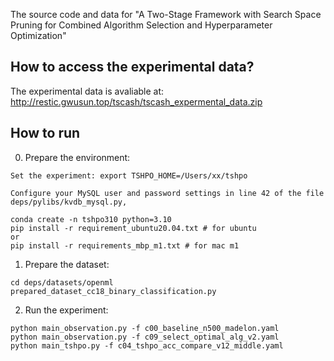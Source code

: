 The source code and data for "A Two-Stage Framework with Search Space Pruning for Combined Algorithm Selection and
Hyperparameter Optimization"

## How to access the experimental data?

The experimental data is avaliable at: http://restic.gwusun.top/tscash/tscash_expermental_data.zip

## How to run

0. Prepare the environment:

``` 
Set the experiment: export TSHPO_HOME=/Users/xx/tshpo
```

``` 
Configure your MySQL user and password settings in line 42 of the file deps/pylibs/kvdb_mysql.py, 
```

``` 
conda create -n tshpo310 python=3.10
pip install -r requirement_ubuntu20.04.txt # for ubuntu
or 
pip install -r requirements_mbp_m1.txt # for mac m1 
```

1. Prepare the dataset:

```
cd deps/datasets/openml
prepared_dataset_cc18_binary_classification.py
```

2. Run the experiment:

```
python main_observation.py -f c00_baseline_n500_madelon.yaml
python main_observation.py -f c09_select_optimal_alg_v2.yaml
python main_tshpo.py -f c04_tshpo_acc_compare_v12_middle.yaml
```

 